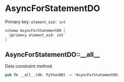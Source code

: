 # AsyncForStatementDO

Primary key: `element_oid: int`

```rust
schema AsyncForStatementDO {
  @primary element_oid: int
}
```
## AsyncForStatementDO::\_\_all\_\_

Data constraint method.

```rust
pub fn __all__(db: PythonDB) -> *AsyncForStatementDO;
```
